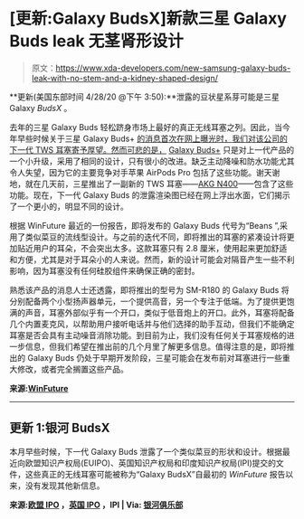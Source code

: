 # [更新:Galaxy BudsX]新款三星 Galaxy Buds leak 无茎肾形设计

> 原文：<https://www.xda-developers.com/new-samsung-galaxy-buds-leak-with-no-stem-and-a-kidney-shaped-design/>

**更新(美国东部时间 4/28/20 @下午 3:50):**泄露的豆状星系芽可能是三星 Galaxy *BudsX* 。

去年的三星 Galaxy Buds 轻松跻身市场上最好的真正无线耳塞之列。因此，当今年早些时候关于三星 Galaxy Buds+ [的消息首次在网上曝光时，我们对该公司的下一代 TWS 耳塞寄予厚望。然而可悲的是，](https://www.xda-developers.com/galaxy-buds-plus-design-confirmed-samsung-smartthings/) [Galaxy Buds+](https://www.xda-developers.com/samsung-galaxy-buds-plus-wireless-earbuds-launch/) 只是对上一代产品的一个小升级，采用了相同的设计，只有很小的改进。缺乏主动降噪和防水功能尤其令人失望，因为它的主要竞争对手苹果 AirPods Pro 包括了这些功能。谢天谢地，就在几天前，三星推出了一副新的 TWS 耳塞——[AKG N400](https://www.xda-developers.com/samsung-akg-n400-truly-wireless-earphones-anc-water-resistance/)——包含了这些功能。现在，下一代 Galaxy Buds 的泄露渲染图已经在网上浮出水面，它们揭示了一个更小的，明显不同的设计。

根据 WinFuture 最近的一份报告，即将发布的 Galaxy Buds 代号为“Beans ”,采用了类似菜豆的流线型设计。与之前的迭代不同，即将推出的耳塞的紧凑设计将更加贴近用户的耳朵，不会突出太多。这款耳塞只有 2.8 厘米，使用起来更加舒适和方便，尤其是对于耳朵小的人来说。然而，新的设计可能会对隔音产生一些不利影响，因为耳塞没有任何硅胶组件来确保正确的密封。

熟悉该产品的消息人士还透露，即将推出的型号为 SM-R180 的 Galaxy Buds 将分别配备两个小型扬声器单元，一个提供高音，另一个专注于低端。为了提供更饱满的声音，耳塞外部似乎有一个开口，类似于低音炮上的开口。此外，耳塞将配备几个内置麦克风，以帮助用户接听电话并与他们选择的助手互动，但我们不能确定耳塞是否会具有主动噪音消除功能。到目前为止，我们没有任何关于耳塞规格的进一步信息，但我们希望在推出前的几个月里了解更多信息。值得注意的是，即将推出的 Galaxy Buds 仍处于早期开发阶段，三星可能会在发布前对耳塞进行一些重大修改，或者完全搁置这些产品。

**来源:[WinFuture](https://winfuture.mobi/news/115099)**

* * *

## 更新 1:银河 BudsX

本月早些时候，下一代 Galaxy Buds 泄露了一个类似菜豆的形状和设计。根据最近向欧盟知识产权局(EUIPO)、英国知识产权局和印度知识产权局(IPI)提交的文件，这些真正的无线耳塞可能被称为“Galaxy BudsX”自最初的 *WinFuture* 报告以来，没有发现其他新信息。

**来源:[欧盟 IPO](https://www.tmdn.org/tmview/welcome#/tmview/detail/EM500000018229870) ，[英国 IPO](https://trademarks.ipo.gov.uk/ipo-tmcase/page/Results/1/UK00003484590) ，IPI | Via: [银河俱乐部](https://www.galaxyclub.nl/nieuws/samsung-noemt-next-gen-oortelefoontjes-galaxy-budsx-geen-grap/)**